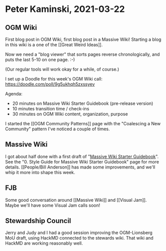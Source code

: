 # Peter Kaminski, 2021-03-22
## OGM Wiki
First blog post in OGM Wiki, first blog post in a Massive Wiki!  Starting a blog in this wiki is a one of the [[Great Weird Ideas]].

Now we need a "blog viewer" that sorts pages reverse chronologically, and puts the last 5-10 on one page. :-)

(Our regular tools will work okay for a while, of course.)

I set up a Doodle for this week's OGM Wiki call: https://doodle.com/poll/9g5ukhqh5zxssyev

Agenda:

-   20 minutes on Massive Wiki Starter Guidebook (pre-release version)
-   10 minutes transition time / check-ins
-   30 minutes on OGM Wiki content, organization, purpose

I started the [[OGM Community Patterns]] page with the "Coalescing a New Community" pattern I've noticed a couple of times.

## Massive Wiki
 I got about half done with a first draft of "[Massive Wiki Starter Guidebook](https://github.com/Massive-Wiki/massive-sandbox/tree/main/Massive%20Wiki%20Starter%20Guidebook)".  See the "0. Style Guide for Massive Wiki Starter Guidebook" page for more details.  [[People/Bill Anderson]] has made some improvements, and we'll whip it more into shape this week.

## FJB
Some good conversation around [[Massive Wiki]] and [[Visual Jam]].  Maybe we'll have some Visual Jam calls soon!

## Stewardship Council
Jerry and Judy and I had a good session improving the OGM-Lionsberg MoU draft, using HackMD connected to the stewards wiki.  That wiki and HackMD are working reasonably well.